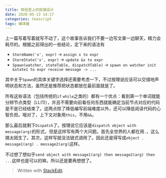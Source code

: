 ```yaml
---
title: 体验至上的前端设计
date: 2020-05-13 14:17
categories: teascript
tags: 编译器
---
```


上一篇写着写着就写不动了，这个故事告诉我们不要一边写文章一边聊天，精力会耗尽的。根据之前得出的一些结论，定下来的语法有
* `StoreName('x', expr)` → `assign x to expr`
* `StoreState('x', expr)` → `update &x to expr`
* `Spawn(watcher, stateTable, dispatchTable)` → `spawn on watcher init &state1 to expr receive message -> ...`

其中关于`Spawn`的具体关键字选择还需要考虑一下，不过按理说应该可以交错地声明状态和方法，虽然还是推荐把状态都放在最前面就是了。

所有这些语法（包括传统的`if` `while`之类的）都有一个优点：看到第一个单词就能分辨节点类型（LL(1)），并且不需要向前看任何东西就能确定当前节点对应的代码是不是已经结束了。这两点除了降低编写前端难度以外，还可以降低阅读代码的心智负担。哦对了，上下文对象用`this`，不用`&&`。

那么最后就剩下`Dispatch`了。按理说它应该是`dispatch object with message(arg)`的形式，但是这样写有两个大问题。首先全世界的人都在用`.`，这么搞太陌生了。其次，这样写就没法链式调用了。因此还是得写成`object . message1(arg) . message2(arg)`这样。

不过想了想似乎`send object with message1(arg) then message2(arg) then ...`这样也是可以的嘛，所以还是要再想想了。

> Written with [StackEdit](https://stackedit.io/).
